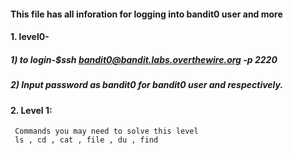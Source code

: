 #### This file has all inforation for logging into bandit0 user and more
#### 1. level0-
##### 1) to login-$ssh bandit0@bandit.labs.overthewire.org -p 2220 
##### 2) Input password as bandit0 for bandit0 user and respectively.

#### 2. Level 1:
     Commands you may need to solve this level
     ls , cd , cat , file , du , find


